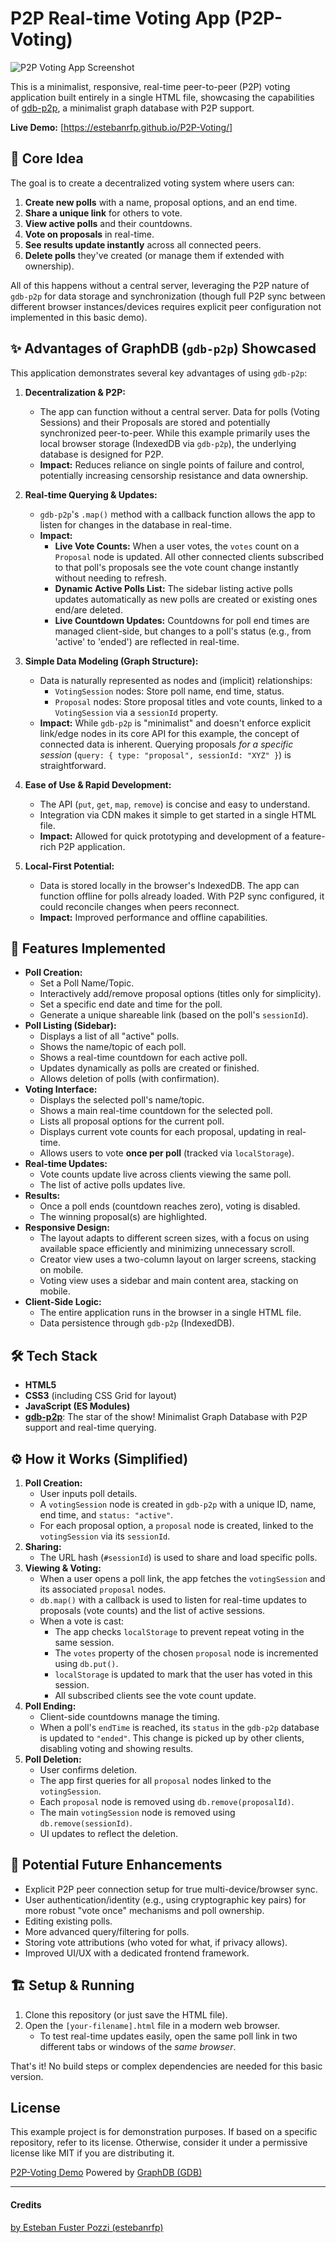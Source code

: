 # P2P Real-time Voting App (P2P-Voting)

![P2P Voting App Screenshot](https://i.imgur.com/ERP8CAk.png) <!-- Replace placeholder.png with an actual screenshot -->

This is a minimalist, responsive, real-time peer-to-peer (P2P) voting application built entirely in a single HTML file, showcasing the capabilities of [gdb-p2p](https://github.com/estebanrfp/gdb), a minimalist graph database with P2P support.

**Live Demo:** [https://estebanrfp.github.io/P2P-Voting/]

## 🌟 Core Idea

The goal is to create a decentralized voting system where users can:
1.  **Create new polls** with a name, proposal options, and an end time.
2.  **Share a unique link** for others to vote.
3.  **View active polls** and their countdowns.
4.  **Vote on proposals** in real-time.
5.  **See results update instantly** across all connected peers.
6.  **Delete polls** they've created (or manage them if extended with ownership).

All of this happens without a central server, leveraging the P2P nature of `gdb-p2p` for data storage and synchronization (though full P2P sync between different browser instances/devices requires explicit peer configuration not implemented in this basic demo).

## ✨ Advantages of GraphDB (`gdb-p2p`) Showcased

This application demonstrates several key advantages of using `gdb-p2p`:

1.  **Decentralization & P2P:**
    *   The app can function without a central server. Data for polls (Voting Sessions) and their Proposals are stored and potentially synchronized peer-to-peer. While this example primarily uses the local browser storage (IndexedDB via `gdb-p2p`), the underlying database is designed for P2P.
    *   **Impact:** Reduces reliance on single points of failure and control, potentially increasing censorship resistance and data ownership.

2.  **Real-time Querying & Updates:**
    *   `gdb-p2p`'s `.map()` method with a callback function allows the app to listen for changes in the database in real-time.
    *   **Impact:**
        *   **Live Vote Counts:** When a user votes, the `votes` count on a `Proposal` node is updated. All other connected clients subscribed to that poll's proposals see the vote count change instantly without needing to refresh.
        *   **Dynamic Active Polls List:** The sidebar listing active polls updates automatically as new polls are created or existing ones end/are deleted.
        *   **Live Countdown Updates:** Countdowns for poll end times are managed client-side, but changes to a poll's status (e.g., from 'active' to 'ended') are reflected in real-time.

3.  **Simple Data Modeling (Graph Structure):**
    *   Data is naturally represented as nodes and (implicit) relationships:
        *   `VotingSession` nodes: Store poll name, end time, status.
        *   `Proposal` nodes: Store proposal titles and vote counts, linked to a `VotingSession` via a `sessionId` property.
    *   **Impact:** While `gdb-p2p` is "minimalist" and doesn't enforce explicit link/edge nodes in its core API for this example, the concept of connected data is inherent. Querying proposals *for a specific session* (`query: { type: "proposal", sessionId: "XYZ" }`) is straightforward.

4.  **Ease of Use & Rapid Development:**
    *   The API (`put`, `get`, `map`, `remove`) is concise and easy to understand.
    *   Integration via CDN makes it simple to get started in a single HTML file.
    *   **Impact:** Allowed for quick prototyping and development of a feature-rich P2P application.

5.  **Local-First Potential:**
    *   Data is stored locally in the browser's IndexedDB. The app can function offline for polls already loaded. With P2P sync configured, it could reconcile changes when peers reconnect.
    *   **Impact:** Improved performance and offline capabilities.

## 🚀 Features Implemented

*   **Poll Creation:**
    *   Set a Poll Name/Topic.
    *   Interactively add/remove proposal options (titles only for simplicity).
    *   Set a specific end date and time for the poll.
    *   Generate a unique shareable link (based on the poll's `sessionId`).
*   **Poll Listing (Sidebar):**
    *   Displays a list of all "active" polls.
    *   Shows the name/topic of each poll.
    *   Shows a real-time countdown for each active poll.
    *   Updates dynamically as polls are created or finished.
    *   Allows deletion of polls (with confirmation).
*   **Voting Interface:**
    *   Displays the selected poll's name/topic.
    *   Shows a main real-time countdown for the selected poll.
    *   Lists all proposal options for the current poll.
    *   Displays current vote counts for each proposal, updating in real-time.
    *   Allows users to vote **once per poll** (tracked via `localStorage`).
*   **Real-time Updates:**
    *   Vote counts update live across clients viewing the same poll.
    *   The list of active polls updates live.
*   **Results:**
    *   Once a poll ends (countdown reaches zero), voting is disabled.
    *   The winning proposal(s) are highlighted.
*   **Responsive Design:**
    *   The layout adapts to different screen sizes, with a focus on using available space efficiently and minimizing unnecessary scroll.
    *   Creator view uses a two-column layout on larger screens, stacking on mobile.
    *   Voting view uses a sidebar and main content area, stacking on mobile.
*   **Client-Side Logic:**
    *   The entire application runs in the browser in a single HTML file.
    *   Data persistence through `gdb-p2p` (IndexedDB).

## 🛠️ Tech Stack

*   **HTML5**
*   **CSS3** (including CSS Grid for layout)
*   **JavaScript (ES Modules)**
*   **[gdb-p2p](https://github.com/estebanrfp/gdb)**: The star of the show! Minimalist Graph Database with P2P support and real-time querying.

## ⚙️ How it Works (Simplified)

1.  **Poll Creation:**
    *   User inputs poll details.
    *   A `votingSession` node is created in `gdb-p2p` with a unique ID, name, end time, and `status: "active"`.
    *   For each proposal option, a `proposal` node is created, linked to the `votingSession` via its `sessionId`.
2.  **Sharing:**
    *   The URL hash (`#sessionId`) is used to share and load specific polls.
3.  **Viewing & Voting:**
    *   When a user opens a poll link, the app fetches the `votingSession` and its associated `proposal` nodes.
    *   `db.map()` with a callback is used to listen for real-time updates to proposals (vote counts) and the list of active sessions.
    *   When a vote is cast:
        *   The app checks `localStorage` to prevent repeat voting in the same session.
        *   The `votes` property of the chosen `proposal` node is incremented using `db.put()`.
        *   `localStorage` is updated to mark that the user has voted in this session.
        *   All subscribed clients see the vote count update.
4.  **Poll Ending:**
    *   Client-side countdowns manage the timing.
    *   When a poll's `endTime` is reached, its `status` in the `gdb-p2p` database is updated to `"ended"`. This change is picked up by other clients, disabling voting and showing results.
5.  **Poll Deletion:**
    *   User confirms deletion.
    *   The app first queries for all `proposal` nodes linked to the `votingSession`.
    *   Each `proposal` node is removed using `db.remove(proposalId)`.
    *   The main `votingSession` node is removed using `db.remove(sessionId)`.
    *   UI updates to reflect the deletion.

## 🚀 Potential Future Enhancements

*   Explicit P2P peer connection setup for true multi-device/browser sync.
*   User authentication/identity (e.g., using cryptographic key pairs) for more robust "vote once" mechanisms and poll ownership.
*   Editing existing polls.
*   More advanced query/filtering for polls.
*   Storing vote attributions (who voted for what, if privacy allows).
*   Improved UI/UX with a dedicated frontend framework.

## 🏗️ Setup & Running

1.  Clone this repository (or just save the HTML file).
2.  Open the `[your-filename].html` file in a modern web browser.
    *   To test real-time updates easily, open the same poll link in two different tabs or windows of the *same browser*.

That's it! No build steps or complex dependencies are needed for this basic version.
## License

This example project is for demonstration purposes. If based on a specific repository, refer to its license. Otherwise, consider it under a permissive license like MIT if you are distributing it.

[P2P-Voting Demo](https://estebanrfp.github.io/P2P-Voting/) Powered by [GraphDB (GDB)](https://github.com/estebanrfp/gdb)

-------------

#### Credits
[by Esteban Fuster Pozzi (estebanrfp)](https://github.com/estebanrfp)
